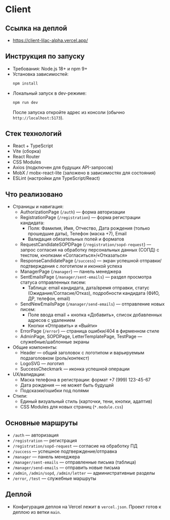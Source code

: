 # Client

## Ссылка на деплой
- https://client-lilac-alpha.vercel.app/

## Инструкция по запуску
- Требования: Node.js 18+ и npm 9+
- Установка зависимостей:
  ```bash
  npm install
  ```
- Локальный запуск в dev-режиме:
  ```bash
  npm run dev
  ```
  После запуска откройте адрес из консоли (обычно `http://localhost:5173`).

## Стек технологий
- React + TypeScript
- Vite (сборка)
- React Router
- CSS Modules
- Axios (подключен для будущих API-запросов)
- MobX / mobx-react-lite (заложено в зависимостях для состояния)
- ESLint (настройки для TypeScript/React)

## Что реализовано
- Страницы и навигация:
  - AuthorizationPage (`/auth`) — форма авторизации
  - RegistrationPage (`/registration`) — форма регистрации кандидата:
    - Поля: Фамилия, Имя, Отчество, Дата рождения (только прошедшие даты), Телефон (маска +7), Email
    - Валидация обязательных полей и форматов
  - RequestCandidateSOPDPage (`/registration/sopd-request`) — запрос согласия на обработку персональных данных (СОПД) с текстом, кнопками «Согласиться»/«Отказаться»
  - ResponseCandidatePage (`/success`) — экран успешной отправки/подтверждения с логотипом и иконкой успеха
  - ManagerPage (`/manager`) — панель менеджера
  - SentEmailsPage (`/manager/sent-emails`) — раздел просмотра статуса отправленных писем:
    - Таблица: email кандидата, дата/время отправки, статус (Ожидание/Согласие/Отказ), подробности кандидата (ФИО, ДР, телефон, email)
  - SendNewEmailsPage (`/manager/send-emails`) — отправление новых писем:
    - Поле ввода email + кнопка «Добавить», список добавленных адресов с удалением
    - Кнопки «Отправить» и «Выйти»
  - ErrorPage (`/error`) — страница ошибки/404 в фирменном стиле
  - AdminPage, SOPDPage, LetterTemplatePage, TestPage — служебные/шаблонные экраны
- Общие компоненты:
  - Header — общий заголовок с логотипом и варьируемым подзаголовком (роль/контекст)
  - LogoSVG — логотип
  - SuccessCheckmark — иконка успешной операции
- UX/валидации:
  - Маска телефона в регистрации: формат +7 (999) 123-45-67
  - Дата рождения — не может быть будущей
  - Подсказки/ошибки под полями
- Стили:
  - Единый визуальный стиль (карточки, тени, кнопки, адаптив)
  - CSS Modules для новых страниц (`*.module.css`)

## Основные маршруты
- `/auth` — авторизация
- `/registration` — регистрация
- `/registration/sopd-request` — согласие на обработку ПД
- `/success` — успешное подтверждение/отправка
- `/manager` — панель менеджера
- `/manager/sent-emails` — отправленные письма (таблица)
- `/manager/send-emails` — отправить новые письма
- `/admin`, `/admin/sopd`, `/admin/letter` — административные разделы
- `/error`, `/test` — служебные маршруты

## Деплой
- Конфигурация деплоя на Vercel лежит в `vercel.json`. Проект готов к деплою из ветки `main`.

